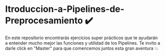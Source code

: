 # Itroduccion-a-Pipelines-de-Preprocesamiento ✔️
En este repositorio encontrarás ejercicios super prácticos que te ayudarán a entender mucho mejor las funciones y utilidad de los Pipelines. Te invito a darle click en "Master" para que comencemos juntos esta gran aventura 💥
